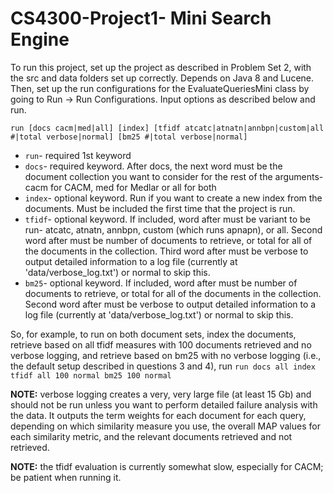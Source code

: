 CS4300-Project1- Mini Search Engine
===================================

To run this project, set up the project as described in Problem Set 2, with the src and data folders set up correctly. Depends on Java 8 and Lucene.
Then, set up the run configurations for the EvaluateQueriesMini class by going to Run -> Run Configurations. Input options as described below and run.

```run [docs cacm|med|all] [index] [tfidf atcatc|atnatn|annbpn|custom|all #|total verbose|normal] [bm25 #|total verbose|normal]```

+ `run`- required 1st keyword
+ `docs`- required keyword. After docs, the next word must be the document collection you want to consider for the rest of the arguments- cacm for CACM, med for Medlar or all for both
+ `index`- optional keyword. Run if you want to create a new index from the documents. Must be included the first time that the project is run.
+ `tfidf`- optional keyword. If included, word after must be variant to be run- atcatc, atnatn, annbpn, custom (which runs apnapn), or all. Second word after must be number of documents to retrieve, or total for all of the documents in the collection. Third word after must be verbose to output detailed information to a log file (currently at 'data/verbose_log.txt') or normal to skip this. 
+ `bm25`- optional keyword. If included, word after must be number of documents to retrieve, or total for all of the documents in the collection. Second word after must be verbose to output detailed information to a log file (currently at 'data/verbose_log.txt') or normal to skip this. 

So, for example, to run on both document sets, index the documents, retrieve based on all tfidf measures with 100 documents retrieved and no verbose logging, and retrieve based on bm25 with no verbose logging (i.e., the default setup described in questions 3 and 4), run
```run docs all index tfidf all 100 normal bm25 100 normal```

**NOTE:** verbose logging creates a very, very large file (at least 15 Gb) and should not be run unless you want to perform detailed failure analysis with the data. It outputs the term weights for each document for each query, depending on which similarity measure you use, the overall MAP values for each similarity metric, and the relevant documents retrieved and not retrieved. 

**NOTE:** the tfidf evaluation is currently somewhat slow, especially for CACM; be patient when running it.
